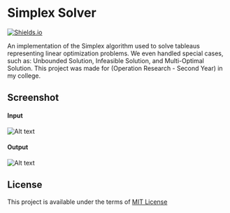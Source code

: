 # Simplex Solver

[![Shields.io](https://img.shields.io/badge/type-college%20project-orange?style=flat)](http://shields.io/)

An implementation of the Simplex algorithm used to solve tableaus representing linear optimization problems. We even handled special cases, such as: Unbounded Solution, Infeasible Solution, and Multi-Optimal Solution. This project was made for (Operation Research - Second Year) in my college.


## Screenshot
#### Input
![Alt text](https://drive.google.com/uc?id=1ScD0se2MLqk9Q8ftSv7kpXi1IJSECDWu "Screenshot")

#### Output
![Alt text](https://drive.google.com/uc?id=1n4uXN0Ua2hb15ovpu3dvH4TyRSwp-dhY "Screenshot")


## License
This project is available under the terms of [MIT License](https://choosealicense.com/licenses/mit/)